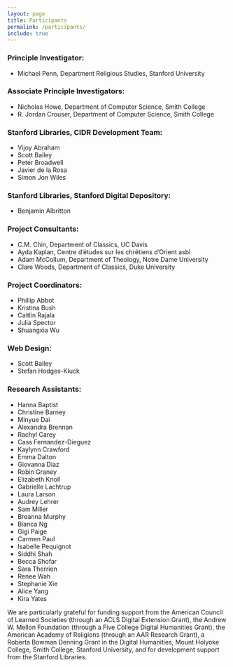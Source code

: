 ```yaml
---
layout: page
title: Participants
permalink: /participants/
include: true
---
```


### Principle Investigator:

- Michael Penn, Department Religious Studies, Stanford University


### Associate Principle Investigators:
- Nicholas Howe, Department of Computer Science, Smith College
- R. Jordan Crouser, Department of Computer Science, Smith College


### Stanford Libraries, CIDR Development Team:
- Vijoy Abraham
- Scott Bailey
- Peter Broadwell 
- Javier de la Rosa
- Simon Jon Wiles


### Stanford Libraries, Stanford Digital Depository:
- Benjamin Albritton


### Project Consultants:
- C.M. Chin, Department of Classics, UC Davis
- Ayda Kaplan, Centre d’études sur les chrétiens d’Orient asbl
- Adam McCollum, Department of Theology, Notre Dame University
- Clare Woods, Department of Classics, Duke University


### Project Coordinators:
- Phillip Abbot
- Kristina Bush
- Caitlin Rajala
- Julia Spector
- Shuangxia Wu


### Web Design:
- Scott Bailey
- Stefan Hodges-Kluck


### Research Assistants:
- Hanna Baptist
- Christine Barney
- Minyue Dai
- Alexandra Brennan
- Rachyl Carey
- Cass Fernandez-Dieguez
- Kaylynn Crawford
- Emma Dalton
- Giovanna Diaz
- Robin Graney
- Elizabeth Knoll
- Gabrielle Lachtrup
- Laura Larson
- Audrey Lehrer
- Sam Miller
- Breanna Murphy
- Bianca Ng
- Gigi Paige
- Carmen Paul
- Isabelle Pequignot
- Siddhi Shah
- Becca Shofar
- Sara Therrien
- Renee Wah
- Stephanie Xie
- Alice Yang 
- Kira Yates



We are particularly grateful for funding support from the American Council of Learned Societies (through an ACLS Digital Extension Grant), the Andrew W. Mellon Foundation (through a Five College Digital Humanities Grant), the American Academy of Religions (through an AAR Research Grant), a Roberta Bowman Denning Grant in the Digital Humanities, Mount Holyoke College, Smith College, Stanford University, and for development support from the Stanford Libraries. 
